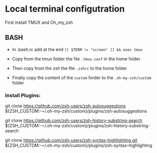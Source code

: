 # Local terminal configutration

First install TMUX and Oh_my_zsh

## BASH
- In .bash.rc add at the end
`[[ $TERM != "screen" ]] && exec tmux`


- Copy from the tmux folder the file `.tmux.conf` in the home folder

- Then copy from the zsh the file `.zshrc` to the home folder

- Finally copy the content of the `custom` forder to the `.oh-my-zsh/custom` folder


### Install Plugins:
git clone https://github.com/zsh-users/zsh-autosuggestions ${ZSH_CUSTOM:-~/.oh-my-zsh/custom}/plugins/zsh-autosuggestions

git clone https://github.com/zsh-users/zsh-history-substring-search ${ZSH_CUSTOM:-~/.oh-my-zsh/custom}/plugins/zsh-history-substring-search

git clone https://github.com/zsh-users/zsh-syntax-highlighting.git ${ZSH_CUSTOM:-~/.oh-my-zsh/custom}/plugins/zsh-syntax-highlighting
